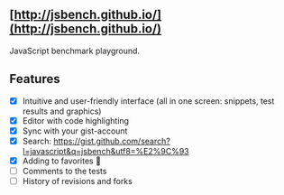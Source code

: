 [http://jsbench.github.io/](http://jsbench.github.io/)
---------------------

JavaScript benchmark playground.


## Features
 - [x] Intuitive and user-friendly interface (all in one screen: snippets, test results and graphics)
 - [x] Editor with code highlighting
 - [x] Sync with your gist-account
 - [x] Search: https://gist.github.com/search?l=javascript&q=jsbench&utf8=%E2%9C%93
 - [x] Adding to favorites :star2:
 - [ ] Comments to the tests
 - [ ] History of revisions and forks
